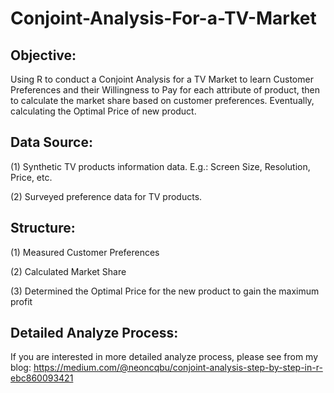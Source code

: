 # Conjoint-Analysis-For-a-TV-Market

## Objective:

Using R to conduct a Conjoint Analysis for a TV Market to learn Customer Preferences and their Willingness to Pay for each attribute of product, then to calculate the market share based on customer preferences. Eventually, calculating the Optimal Price of new product.

## Data Source:

(1) Synthetic TV products information data. E.g.: Screen Size, Resolution, Price, etc.

(2) Surveyed preference data for TV products.

## Structure:

(1) Measured Customer Preferences

(2) Calculated Market Share

(3) Determined the Optimal Price for the new product to gain the maximum profit

## Detailed Analyze Process:

If you are interested in more detailed analyze process, please see from my blog:
https://medium.com/@neoncqbu/conjoint-analysis-step-by-step-in-r-ebc860093421
